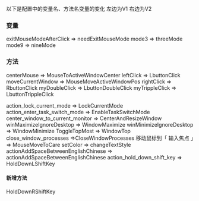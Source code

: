 以下是配置中的变量名、方法名变量的变化
左边为V1 右边为V2

### 变量
exitMouseModeAfterClick => needExitMouseMode
mode3 => threeMode
mode9 => nineMode


### 方法
centerMouse => MouseToActiveWindowCenter
leftClick => LbuttonClick
moveCurrentWindow => MouseMoveActiveWindowPos
rightClick => RbuttonClick
myDoubleClick => LbuttonDoubleClick
myTrippleClick => LbuttonTrippleClick

action_lock_current_mode => LockCurrentMode
action_enter_task_switch_mode => EnableTaskSwitchMode
center_window_to_current_monitor => CenterAndResizeWindow
winMaximizeIgnoreDesktop => WindowMaximize
winMinimizeIgnoreDesktop => WindowMinimize
ToggleTopMost => WindowTop
close_window_processes =>CloseWindowProcesses 
移动鼠标到「 输入焦点 」=> MouseMoveToCare
setColor => changeTextStyle
actionAddSpaceBetweenEnglishChinese => actionAddSpaceBetweenEnglishChinese
action_hold_down_shift_key => HoldDownLShiftKey

#### 新增方法
HoldDownRShiftKey
